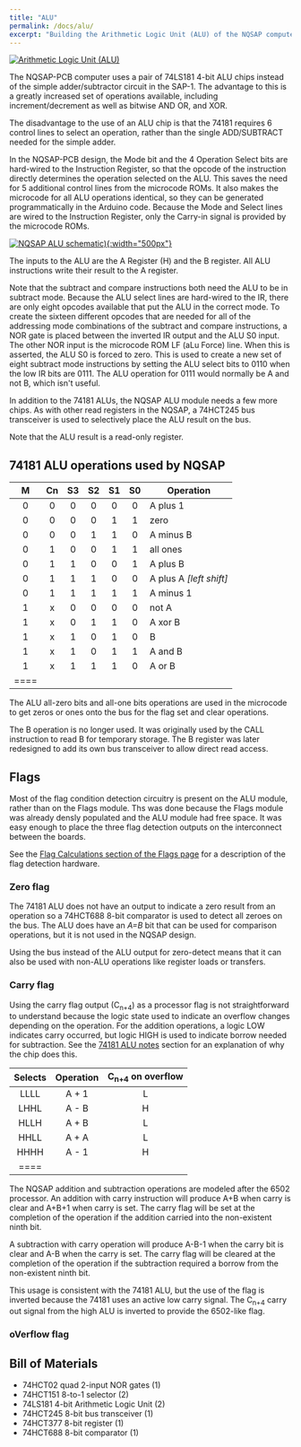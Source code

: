 ```yaml
---
title: "ALU"
permalink: /docs/alu/
excerpt: "Building the Arithmetic Logic Unit (ALU) of the NQSAP computer"
---
```


[![Arithmetic Logic Unit (ALU)](../../assets/images/alu-board-500.jpg "ALU")](../../assets/images/alu-board.jpg)

The NQSAP-PCB computer uses a pair of 74LS181 4-bit ALU chips instead of the simple
adder/subtractor circuit in the SAP-1.  The advantage to this is a greatly increased set
of operations available, including increment/decrement as well as bitwise AND OR, and XOR.

The disadvantage to the use of an ALU chip is that the 74181 requires 6 control lines to
select an operation, rather than the single ADD/SUBTRACT needed for the simple adder.

In the NQSAP-PCB design, the Mode bit and the 4 Operation Select bits are hard-wired to
the Instruction Register, so that the opcode of the instruction directly determines the
operation selected on the ALU.  This saves the need for 5 additional control lines from
the microcode ROMs.  It also makes the microcode for all ALU operations identical, so they
can be generated programmatically in the Arduino code.  Because the Mode and Select lines
are wired to the Instruction Register, only the Carry-in signal is provided by the
microcode ROMs.

[![NQSAP ALU schematic)](../../assets/images/alu-schematic.png "ALU schematic"){:width="500px"}](../../assets/images/alu-schematic.png)

The inputs to the ALU are the A Register (H) and the B register.  All ALU instructions
write their result to the A register.

Note that the subtract and compare instructions both need the ALU to be in subtract mode.
Because the ALU select lines are hard-wired to the IR, there are only eight opcodes
available that put the ALU in the correct mode.  To create the sixteen different opcodes
that are needed for all of the addressing mode combinations of the subtract and compare
instructions, a NOR gate is placed between the inverted IR output and the ALU S0 input.
The other NOR input is the microcode ROM LF (aLu Force) line.  When this is asserted,
the ALU S0 is forced to zero.  This is used to create a new set of eight subtract mode
instructions by setting the ALU select bits to 0110 when the low IR bits are 0111.  The
ALU operation for 0111 would normally be A and not B, which isn't useful.

In addition to the 74181 ALUs, the NQSAP ALU module needs a few more chips.  As with other
read registers in the NQSAP, a 74HCT245 bus transceiver is used to selectively place the
ALU result on the bus.  

Note that the ALU result is a read-only register.

## 74181 ALU operations used by NQSAP

|M | Cn| S3| S2| S1| S0|Operation|
|:---:|:---:|:---:|:---:|:---:|:---:|---|
|0 | 0 | 0 | 0 | 0 | 0 | A plus 1
|0 | 0 | 0 | 0 | 1 | 1 | zero
|0 | 0 | 0 | 1 | 1 | 0 | A minus B
|0 | 1 | 0 | 0 | 1 | 1 | all ones
|0 | 1 | 1 | 0 | 0 | 1 | A plus B
|0 | 1 | 1 | 1 | 0 | 0 | A plus A _[left shift]_
|0 | 1 | 1 | 1 | 1 | 1 | A minus 1
|1 | x | 0 | 0 | 0 | 0 | not A
|1 | x | 0 | 1 | 1 | 0 | A xor B
|1 | x | 1 | 0 | 1 | 0 | B
|1 | x | 1 | 0 | 1 | 1 | A and B
|1 | x | 1 | 1 | 1 | 0 | A or B
|====

The ALU all-zero bits and all-one bits operations are used in the microcode to get zeros
or ones onto the bus for the flag set and clear operations.

The B operation is no longer used.  It was originally used by the CALL instruction to read
B for temporary storage.  The B register was later redesigned to add its own bus
transceiver to allow direct read access.

## Flags

Most of the flag condition detection circuitry is present on the ALU module, rather than
on the Flags module.  Ths was done because the Flags module was already densly populated
and the ALU module had free space.  It was easy enough to place the three flag detection
outputs on the interconnect between the boards.

See the [Flag Calculations section of the Flags page](../flags/#flag-calculations) for a
description of the flag detection hardware.

### Zero flag

The 74181 ALU does not have an output to indicate a zero result from an operation so a
74HCT688 8-bit comparator is used to detect all zeroes on the bus.  The ALU does have an
_A=B_ bit that can be used for comparison operations, but it is not used in the NQSAP
design.

Using the bus instead of the ALU output for zero-detect means that it can also be used
with non-ALU operations like register loads or transfers.

### Carry flag

Using the carry flag output (C<sub>n+4</sub>) as a processor flag is not straightforward
to understand because the logic state used to indicate an overflow changes depending on
the operation.  For the addition operations, a logic LOW indicates carry occurred, but
logic HIGH is used to indicate borrow needed for subtraction.  See the
[74181 ALU notes](../74181-alu-notes/) section for an explanation of why the chip does
this.

|Selects|Operation|C<sub>n+4</sub> on overflow|
|:---:  |:---:    |:---:|
| LLLL  | A + 1   |  L  |
| LHHL  | A - B   |  H  |
| HLLH  | A + B   |  L  |
| HHLL  | A + A   |  L  |
| HHHH  | A - 1   |  H  |
|====

The NQSAP addition and subtraction operations are modeled after the 6502 processor.  An
addition with carry instruction will produce A+B when carry is clear and A+B+1 when carry
is set.  The carry flag will be set at the completion of the operation if the addition
carried into the non-existent ninth bit.

A subtraction with carry operation will produce A-B-1 when the carry bit is clear and A-B
when the carry is set.  The carry flag will be cleared at the completion of the operation
if the subtraction required a borrow from the non-existent ninth bit.

This usage is consistent with the 74181 ALU, but the use of the flag is inverted because
the 74181 uses an active low carry signal.  The C<sub>n+4</sub> carry out signal from the
high ALU is inverted to provide the 6502-like flag.

### oVerflow flag



## Bill of Materials

* 74HCT02 quad 2-input NOR gates (1)
* 74HCT151 8-to-1 selector (2)
* 74LS181 4-bit Arithmetic Logic Unit (2)
* 74HCT245 8-bit bus transceiver (1)
* 74HCT377 8-bit register (1)
* 74HCT688 8-bit comparator (1)
